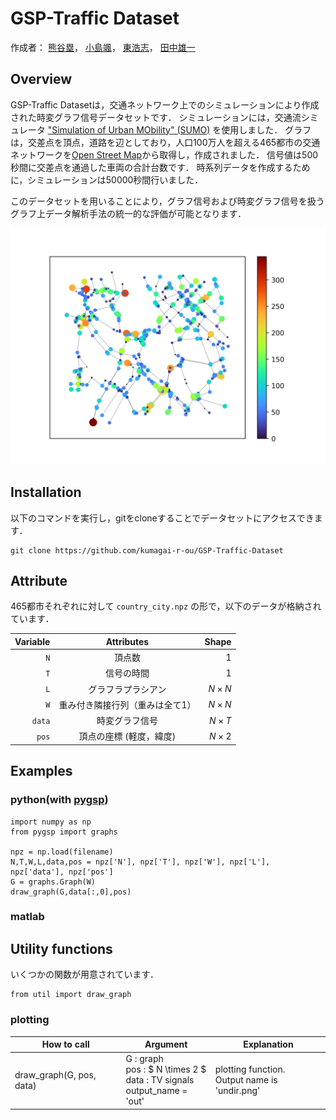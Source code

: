 # GSP-Traffic Dataset

作成者：
	[熊谷塁](<mailto:r.kumagai@msp-lab.org>)，
	[小島颯](<mailto:h-kojima@msp-lab.org>)，
	[東浩志](<mailto:higashi@comm.eng.osaka-u.ac.jp>)，
	[田中雄一](<mailto:ytanaka@comm.eng.osaka-u.ac.jp>)

## Overview

GSP-Traffic Datasetは，交通ネットワーク上でのシミュレーションにより作成された時変グラフ信号データセットです．
シミュレーションには，交通流シミュレータ ["Simulation of Urban MObility" (SUMO)](https://sumo.dlr.de/docs/index.html) を使用しました．
グラフは，交差点を頂点，道路を辺としており，人口100万人を超える465都市の交通ネットワークを[Open Street Map](https://www.openstreetmap.org/#map=6/35.588/134.380)から取得し，作成されました．
信号値は500秒間に交差点を通過した車両の合計台数です．
時系列データを作成するために，シミュレーションは50000秒間行いました．

このデータセットを用いることにより，グラフ信号および時変グラフ信号を扱うグラフ上データ解析手法の統一的な評価が可能となります．

![](image/italy_rome.png)


## Installation
以下のコマンドを実行し，gitをcloneすることでデータセットにアクセスできます．
```
git clone https://github.com/kumagai-r-ou/GSP-Traffic-Dataset
```

## Attribute

465都市それぞれに対して ``` country_city.npz ``` の形で，以下のデータが格納されています．

| Variable | Attributes | Shape |
| -------: | :-------: | ----: |
| ` N ` | 頂点数 | $` 1 `$ |
| ` T ` | 信号の時間 | $` 1 `$ |
| ` L ` | グラフラプラシアン | $` N \times N `$ |
| ` W ` | 重み付き隣接行列（重みは全て1） | $` N \times N `$ |
| ` data ` | 時変グラフ信号 | $` N \times T `$ |
| ` pos ` | 頂点の座標 (軽度，緯度) | $` N \times 2 `$ | 

## Examples

### python(with [pygsp](https://pygsp.readthedocs.io/en/stable/))
```
import numpy as np
from pygsp import graphs

npz = np.load(filename)
N,T,W,L,data,pos = npz['N'], npz['T'], npz['W'], npz['L'], npz['data'], npz['pos']
G = graphs.Graph(W)
draw_graph(G,data[:,0],pos)
```

### matlab


## Utility functions

いくつかの関数が用意されています．
```
from util import draw_graph
```

### plotting

| How to call | Argument | Explanation |
| ----------- | -------- | ----------- |
| draw_graph(G, pos, data) | G : graph <br> pos : $ N \times 2 $ <br> data : TV signals <br> output_name = 'out' | plotting function. <br> Output name is 'undir.png' |

